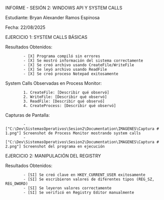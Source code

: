 INFORME - SESIÓN 2: WINDOWS API Y SYSTEM CALLS 

Estudiante: Bryan Alexander Ramos Espinosa

Fecha: 22/08/2025

EJERCICIO 1: SYSTEM CALLS BÁSICAS

Resultados Obtenidos:

			- [X] Programa compiló sin errores 
			- [X] Se mostró información del sistema correctamente 
			- [X] Se creó archivo usando CreateFile/WriteFile 
			- [X] Se leyó archivo usando ReadFile 
			- [X] Se creó proceso Notepad exitosamente
			
System Calls Observadas en Process Monitor:

			1. CreateFile: [Describir qué observó] 
			2. WriteFile: [Describir qué observó] 
			3. ReadFile: [Describir qué observó] 
			4. CreateProcess: [Describir qué observó]
			
Capturas de Pantalla:

			- ["C:\Dev\SistemasOperativos\Sesion2\Documentation\IMAGENES\Captura # 1.png"] Screenshot de Process Monitor mostrando system calls 
			- ["C:\Dev\SistemasOperativos\Sesion2\Documentation\IMAGENES\Captura # 2.png"] Screenshot del programa en ejecución
			
EJERCICIO 2: MANIPULACIÓN DEL REGISTRY

Resultados Obtenidos:

			- [SI] Se creó clave en HKEY_CURRENT_USER exitosamente 
			- [SI] Se escribieron valores de diferentes tipos (REG_SZ, REG_DWORD) 
			- [SI] Se leyeron valores correctamente 
			- [SI] Se verificó en Registry Editor manualmente
